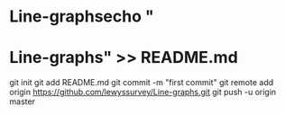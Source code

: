 # Line-graphsecho "
# Line-graphs" >> README.md
git init
git add README.md
git commit -m "first commit"
git remote add origin https://github.com/lewyssurvey/Line-graphs.git
git push -u origin master

